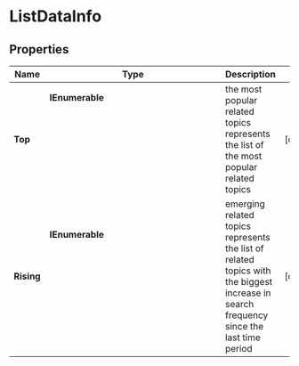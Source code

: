 # ListDataInfo


## Properties

| Name | Type | Description | Notes |
|------------ | ------------- | ------------- | -------------|
**Top** | **IEnumerable<object>** | the most popular related topics<br>represents the list of the most popular related topics |[optional]|
**Rising** | **IEnumerable<object>** | emerging related topics<br>represents the list of related topics with the biggest increase in search frequency since the last time period |[optional]|